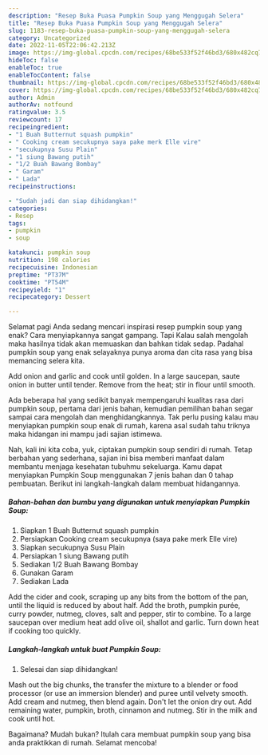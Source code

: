 ```yaml
---
description: "Resep Buka Puasa Pumpkin Soup yang Menggugah Selera"
title: "Resep Buka Puasa Pumpkin Soup yang Menggugah Selera"
slug: 1183-resep-buka-puasa-pumpkin-soup-yang-menggugah-selera
category: Uncategorized
date: 2022-11-05T22:06:42.213Z
image: https://img-global.cpcdn.com/recipes/68be533f52f46bd3/680x482cq70/pumpkin-soup-foto-resep-utama.jpg
hideToc: false
enableToc: true
enableTocContent: false
thumbnail: https://img-global.cpcdn.com/recipes/68be533f52f46bd3/680x482cq70/pumpkin-soup-foto-resep-utama.jpg
cover: https://img-global.cpcdn.com/recipes/68be533f52f46bd3/680x482cq70/pumpkin-soup-foto-resep-utama.jpg
author: Admin
authorAv: notfound
ratingvalue: 3.5
reviewcount: 17
recipeingredient:
- "1 Buah Butternut squash pumpkin"
- " Cooking cream secukupnya saya pake merk Elle vire"
- "secukupnya Susu Plain"
- "1 siung Bawang putih"
- "1/2 Buah Bawang Bombay"
- " Garam"
- " Lada"
recipeinstructions:

- "Sudah jadi dan siap dihidangkan!"
categories:
- Resep
tags:
- pumpkin
- soup

katakunci: pumpkin soup 
nutrition: 198 calories
recipecuisine: Indonesian
preptime: "PT37M"
cooktime: "PT54M"
recipeyield: "1"
recipecategory: Dessert

---
```



Selamat pagi Anda sedang mencari inspirasi resep pumpkin soup yang enak? Cara menyiapkannya sangat gampang. Tapi Kalau salah mengolah maka hasilnya tidak akan memuaskan dan bahkan tidak sedap. Padahal pumpkin soup yang enak selayaknya punya aroma dan cita rasa yang bisa memancing selera kita.


Add onion and garlic and cook until golden. In a large saucepan, saute onion in butter until tender. Remove from the heat; stir in flour until smooth.

Ada beberapa hal yang sedikit banyak mempengaruhi kualitas rasa dari pumpkin soup, pertama dari jenis bahan, kemudian pemilihan bahan segar sampai cara mengolah dan menghidangkannya. Tak perlu pusing kalau mau menyiapkan pumpkin soup enak di rumah, karena asal sudah tahu triknya maka hidangan ini mampu jadi sajian istimewa.


Nah, kali ini kita coba, yuk, ciptakan pumpkin soup sendiri di rumah. Tetap berbahan yang sederhana, sajian ini bisa memberi manfaat dalam membantu menjaga kesehatan tubuhmu sekeluarga. Kamu dapat menyiapkan Pumpkin Soup menggunakan 7 jenis bahan dan 0 tahap pembuatan. Berikut ini langkah-langkah dalam membuat hidangannya.

<!--inarticleads1-->

##### Bahan-bahan dan bumbu yang digunakan untuk menyiapkan Pumpkin Soup:

1. Siapkan 1 Buah Butternut squash pumpkin
1. Persiapkan  Cooking cream secukupnya (saya pake merk Elle vire)
1. Siapkan secukupnya Susu Plain
1. Persiapkan 1 siung Bawang putih
1. Sediakan 1/2 Buah Bawang Bombay
1. Gunakan  Garam
1. Sediakan  Lada


Add the cider and cook, scraping up any bits from the bottom of the pan, until the liquid is reduced by about half. Add the broth, pumpkin purée, curry powder, nutmeg, cloves, salt and pepper, stir to combine. To a large saucepan over medium heat add olive oil, shallot and garlic. Turn down heat if cooking too quickly. 

<!--inarticleads2-->

##### Langkah-langkah untuk buat Pumpkin Soup:


1. Selesai dan siap dihidangkan!

Mash out the big chunks, the transfer the mixture to a blender or food processor (or use an immersion blender) and puree until velvety smooth. Add cream and nutmeg, then blend again. Don&#39;t let the onion dry out. Add remaining water, pumpkin, broth, cinnamon and nutmeg. Stir in the milk and cook until hot. 

Bagaimana? Mudah bukan? Itulah cara membuat pumpkin soup yang bisa anda praktikkan di rumah. Selamat mencoba!
